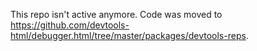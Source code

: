 This repo isn't active anymore. Code was moved to https://github.com/devtools-html/debugger.html/tree/master/packages/devtools-reps.
